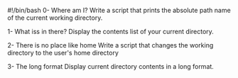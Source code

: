 #!/bin/bash
0- Where am I? 
Write a script that prints the absolute path name of the current working directory.

1- What iss in there?
Display the contents list of your current directory.


2- There is no place like home
Write a script that changes the working directory to the user's home directory


3- The long format
Display current directory contents in a long format.
